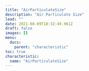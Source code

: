 ```yaml
---
title: "AirParticulateSize"
description: "Air Particulate Size"
lead: ""
date: 2021-08-09T18:32:49.961Z
draft: false
images: []
menu:
  docs:
    parent: "characteristic"
toc: true
characteristic:
  name: "AirParticulateSize"
---
```

